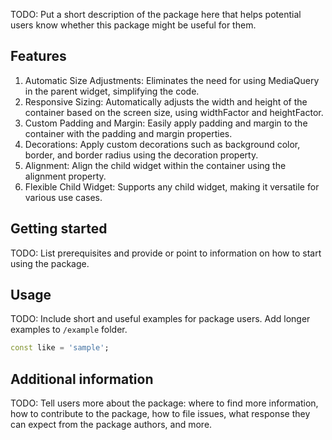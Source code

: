 <!--
This README describes the package. If you publish this package to pub.dev,
this README's contents appear on the landing page for your package.

For information about how to write a good package README, see the guide for
[writing package pages](https://dart.dev/guides/libraries/writing-package-pages).

For general information about developing packages, see the Dart guide for
[creating packages](https://dart.dev/guides/libraries/create-library-packages)
and the Flutter guide for
[developing packages and plugins](https://flutter.dev/developing-packages).
-->

TODO: Put a short description of the package here that helps potential users
know whether this package might be useful for them.

## Features
1) Automatic Size Adjustments: Eliminates the need for using MediaQuery in the parent widget, simplifying the code.
2) Responsive Sizing: Automatically adjusts the width and height of the container based on the screen size, using widthFactor and heightFactor.
3) Custom Padding and Margin: Easily apply padding and margin to the container with the padding and margin properties.
4) Decorations: Apply custom decorations such as background color, border, and border radius using the decoration property.
6) Alignment: Align the child widget within the container using the alignment property.
6) Flexible Child Widget: Supports any child widget, making it versatile for various use cases.
## Getting started

TODO: List prerequisites and provide or point to information on how to
start using the package.

## Usage

TODO: Include short and useful examples for package users. Add longer examples
to `/example` folder.

```dart
const like = 'sample';
```

## Additional information

TODO: Tell users more about the package: where to find more information, how to
contribute to the package, how to file issues, what response they can expect
from the package authors, and more.
